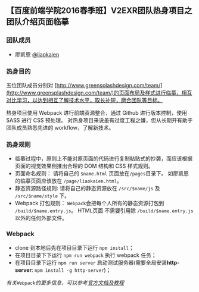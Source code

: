 ## 【百度前端学院2016春季班】V2EXR团队热身项目之团队介绍页面临摹

### 团队成员
- 廖凯恩 [@liaokaien](https://github.com/liaokaien)

### 热身目的
五位团队成员分别对 [http://www.greensplashdesign.com/team/](http://www.greensplashdesign.com/team/)的页面布局及样式进行临摹，相互对比学习，以达到相互了解技术水平，取长补短，磨合团队等目标。 

热身项目使用 Webpack 进行前端资源整合，通过 Github 进行版本控制，使用 SASS 进行 CSS 预处理。 对热身项目来说虽有过度工程之嫌，但从长期开有助于团队成员熟悉先进的 workflow，了解新技术。

### 热身规则
- 临摹过程中，原则上不能对原页面的代码进行复制粘贴式的抄袭，而应该根据页面的视觉效果倒推出合理的 DOM 结构和 CSS 样式规则。
- 页面命名规则： 请将自己的 `$name.html` 页面放在`/pages`目录下。 如廖凯恩的临摹页面应该放在 `/page/liaokaien.html`。
- 静态资源路径规则: 请将自己的静态资源放在 `/src/$name/js` 及 `/src/$name/style` 下。
- Webpack 打包规则： `Webpack`会把每个人所有的静态资源打包到 `/build/$name.entry.js`。  HTML页面 不需要引用除 `/build/$name.entry.js` 以外的任何外部文件。

### Webpack
- clone 到本地后先在项目目录下运行 `npm install`；
- 在项目目录下下运行 `npm run webpack` 执行 webpack 任务；
- 在项目目录下运行 `npm run server` 启动测试服务器(需要全局安装**http-server**: `npm install -g http-server`)；

_有关`Webpack`的更多信息，可以参考[官方文档及教程](http://webpack.github.io/docs/tutorials/getting-started/)_
